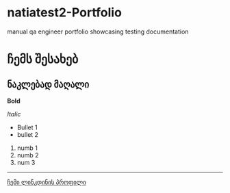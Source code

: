 # natiatest2-Portfolio
manual qa engineer portfolio showcasing testing documentation


# ჩემს შესახებ
## ნაკლებად მაღალი


**Bold**


*Italic*



- Bullet 1
- bullet 2



1. numb 1
2. numb 2
3. num 3


----------------------------------------------------------------------------------------------


[ჩემი ლინკდინის პროფილი](https://dressup.ge/en/75-men)
